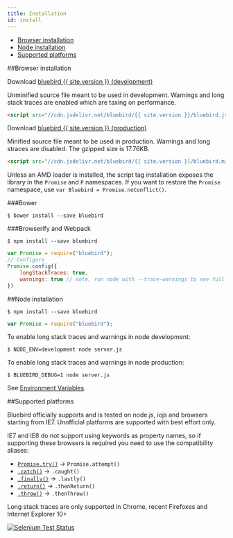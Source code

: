 ```yaml
---
title: Installation
id: install
---
```


- [Browser installation](#browser-installation)
- [Node installation](#node-installation)
- [Supported platforms](#supported-platforms)

##Browser installation

Download <a href="https://cdn.jsdelivr.net/bluebird/{{ site.version }}/bluebird.js">bluebird {{ site.version }} (development)</a>

Unminified source file meant to be used in development. Warnings and long stack traces are enabled which are taxing on performance.

```html
<script src="//cdn.jsdelivr.net/bluebird/{{ site.version }}/bluebird.js"></script>
```

Download <a href="https://cdn.jsdelivr.net/bluebird/{{ site.version }}/bluebird.min.js">bluebird {{ site.version }} (production)</a>

Minified source file meant to be used in production. Warnings and long straces are disabled. The gzipped size is 17.76KB.

```html
<script src="//cdn.jsdelivr.net/bluebird/{{ site.version }}/bluebird.min.js"></script>
```

Unless an AMD loader is installed, the script tag installation exposes the library in the `Promise` and `P` namespaces. If you want to restore the `Promise` namespace, use `var Bluebird = Promise.noConflict()`.

###Bower

```
$ bower install --save bluebird
```

###Browserify and Webpack

```
$ npm install --save bluebird
```

```js
var Promise = require("bluebird");
// Configure
Promise.config({
    longStackTraces: true,
    warnings: true // note, run node with --trace-warnings to see full stack traces for warnings
})
```

##Node installation

```
$ npm install --save bluebird
```

```js
var Promise = require("bluebird");
```

To enable long stack traces and warnings in node development:

```
$ NODE_ENV=development node server.js
```

To enable long stack traces and warnings in node production:

```
$ BLUEBIRD_DEBUG=1 node server.js
```

See [Environment Variables](.).

##Supported platforms

Bluebird officially supports and is tested on node.js, iojs and browsers starting from IE7. Unofficial platforms are supported with best effort only.

IE7 and IE8 do not support using keywords as property names, so if supporting these browsers is required you need to use the compatibility aliases:


- [`Promise.try()`](.) -> `Promise.attempt()`
- [`.catch()`](.) -> `.caught()`
- [`.finally()`](.) -> `.lastly()`
- [`.return()`](.) -> `.thenReturn()`
- [`.throw()`](.) -> `.thenThrow()`

Long stack traces are only supported in Chrome, recent Firefoxes and Internet Explorer 10+

[![Selenium Test Status](https://saucelabs.com/browser-matrix/petka_antonov.svg)](https://saucelabs.com/u/petka_antonov)
